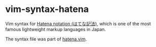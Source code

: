 vim-syntax-hatena
=================

Vim syntax for [Hatena notation (はてな記法)][hatena-notation], which is one of the most famous lightweight markup languages in Japan.

The syntax file was part of [hatena.vim][hatena-vim].

[hatena-notation]: http://hatenadiary.g.hatena.ne.jp/keyword/%E3%81%AF%E3%81%A6%E3%81%AA%E8%A8%98%E6%B3%95%E4%B8%80%E8%A6%A7
[hatena-vim]: https://github.com/motemen/hatena-vim
